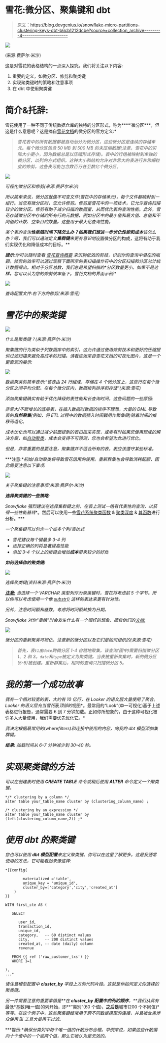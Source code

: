 # 雪花:微分区、聚集键和 dbt

> 原文：<https://blog.devgenius.io/snowflake-micro-partitions-clustering-keys-dbt-b6cb1212dcbe?source=collection_archive---------4----------------------->

![](img/d714d652cfa6f6720cdf9242737345e9.png)

(来源:费萨尔·米沙)

这是对雪花的表格结构的一点深入探究。我们将关注以下内容:

1.  重要的定义，如微分区、修剪和聚类键
2.  实现聚类键时的策略和注意事项
3.  在 dbt 中使用聚类键

# **简介&托辞:**

雪花使用了一种不同于传统数据仓库的独特的分区形式，称为****‘微分区***，但这是什么意思呢？这是摘自[雪花文档](https://docs.snowflake.com/en/user-guide/tables-clustering-micropartitions.html)的微分区的官方定义:*

> *雪花表中的所有数据都被自动划分为微分区，这些微分区是连续的存储单元。每个微分区包含 50 MB 到 500 MB 的未压缩数据(注意，雪花中的实际大小更小，因为数据总是以压缩形式存储)。表中的行组被映射到单独的微分区，以列的方式组织。这种大小和结构允许对非常大的表进行非常细粒度的修剪，这些表可能包含数百万甚至数亿个微分区。*

*![](img/45eb2cca1960eaaee30fe436ae73768e.png)*

*可视化微分区和修剪(来源:费萨尔米沙)*

*所以简单来说，*微分区*就像不可变文件(雪花中的存储单元)，每个文件都映射到一组行。当您有微分区时，您允许修剪。修剪是雪花中的一项技术，它允许查询扫描较少的微分区。修剪有助于减少扫描的数据量，从而优化表的查询性能。此外，雪花存储微分区中存储的所有行的元数据，例如分区中的最小值和最大值、总值和不同值的计数、空条目的数量。这些用于最大化查询性能。*

*某个表的查询**性能随时间下降怎么办？**如果我们想进一步**优化性能和成本**该怎么办？嗯，我们可以通过定义**集群键**来更有意识地*设置微分区的构成，这将有助于我们实现优化和降低成本的目标。**

***提示**:你可以随时查看 [*雪花查询概要*](https://docs.snowflake.com/en/user-guide/ui-query-profile.html) 来识别低效的剪枝，识别你的查询中潜在的瓶颈。修剪的效率可以通过观察下面所示的**表扫描**操作符中的*分区扫描*和*分区总计*统计数据得出。相对于*分区总数*，我们总是希望扫描的*分区数量更小。如果不是这样，您可以认为您的修剪效率低下。雪花文档的界面示例:**

*![](img/e3382b7a2e7c6303da44d7830aa5aeac.png)*

*查询配置文件:右下方的修剪(来源:雪花)*

# *雪花中的聚类键*

*![](img/82f712cd0485d47a51da39fd70b134ad.png)*

*什么是聚类键？(来源:费萨尔·米沙)*

*聚集键的行为类似于列数据库中的索引，这允许通过使用修剪技术和更好的压缩提供过滤扫描来避免高成本的扫描。请看这张来自雪花文档的可视化图片，这是一个更直观的展示:*

*![](img/742f1eff9872cd3c6208bca5548c2a69.png)*

*数据聚类的简单表示:“该表由 24 行组成，存储在 4 个微分区上，这些行在每个微分区之间平均分配。在每个微分区内，数据按列排序和存储”(来源:雪花)*

*添加聚集键确实有助于优化降级的表性能和长查询时间。这些问题的一些原因:*

*非常大/不断增长的底层表，在插入数据时数据的排序不理想，大量的 DML 导致表的**自然聚集**(例如，将 ETL 过程中的数据插入时间戳用作聚集键)随着时间的推移而退化。*

*成本优化也可以通过减少前面提到的表扫描来实现，或者有时如果您使用现成的解决方案，如[自动聚类](https://docs.snowflake.com/en/user-guide/tables-auto-reclustering.html)，成本会变得不可预测，您也会希望为此进行优化。*

*但是，非常重要的是要注意，聚集键并不适合所有的表，表应该遵守某些标准。*

***注意:**初始/自动聚类将导致雪花信用的使用。重新群集也会导致消耗配额，因此需要注意以下事项:*

*![](img/70ca17b8d443f9fffa265801b45b337d.png)*

*关于聚集键的注意事项(来源:费萨尔·米沙)*

***选择聚类键的一些策略:***

*Snowflake 强烈建议在选择集群键之前，在表上测试一组有代表性的查询，以获得一些性能基线**。然后可以使用一些[雪花系统聚类函数](https://docs.snowflake.com/en/sql-reference/functions/system_clustering_information.html) & [聚类深度](https://docs.snowflake.com/en/user-guide/tables-clustering-micropartitions.html#label-clustering-depth) & [其函数](https://docs.snowflake.com/en/sql-reference/functions/system_clustering_information.html)进行分析。***

*一个聚集键可以包含一个或多个列/表达式*

*   *雪花建议每个键最多 3-4 列*
*   *选择正确的列将显著提高性能*
*   *添加 3-4 个以上的按键会增加**成本**带来较少的好处*

***如何选择你的聚类键:***

*![](img/57c71696c2fde4163bf3238a9ba2cb76.png)*

*选择聚类键(资料来源:费萨尔·米沙)*

*[**注意:**](https://docs.snowflake.com/en/user-guide/tables-clustering-keys.html#important-usage-notes) 当选择一个 *VARCHAR* 类型列作为聚类键时，雪花将考虑前 5 个字节。所以你可以考虑使用一个像 [*substr()*](https://docs.snowflake.com/en/sql-reference/functions/substr.html) 这样的表达来更有针对性。*

*另外，注意时间戳和基数。考虑将时间戳转换为日期。*

*Snowflake 对你“重组”时会发生什么有一个很好的想象，摘自他们的[文档:](https://docs.snowflake.com/en/user-guide/tables-clustering-keys.html#reclustering-example)*

*![](img/0c27930185397b455e08c5918ebb9165.png)*

*微分区的重新聚类可视化。注意新的微分区以及它们是如何组织的(来源:雪花)*

> *首先，表`t1`由`date`跨微分区 1-4 自然地聚集。该查询(图中)需要扫描微分区 1、2 和 3。`date`和`type`被定义为聚类键。当表被重新聚集时，新的微分区(5-8)被创建。重新群集后，相同的查询只扫描微分区 5。*

# ***我的第一个成功故事***

*我有一个相对较宽的表，大约有 10 亿行，在 Looker 的语义层大量使用了聚合。Looker 的语义层充当雪花*表*顶部的*视图*。最常用的“Look”(单一可视化)基于上述表格进行报告，通常需要 6 到 7 分钟加载。正如你所想象的，由于这种可视化被许多人大量使用，我们需要优先优化它。*

*我决定根据最常用的*(where*filters)和连接中使用的内容，向我的 dbt 模型添加集群键。*

***结果:** *加载时间从 6–7 分钟减少到 30–40 秒。**

# *实现聚类键的方法*

*可以在创建表时使用 **CREATE TABLE** 命令或稍后使用 **ALTER** 命令定义一个聚类键。*

```
*/* clustering by a column */ 
alter table your_table_name cluster by (clustering_column_name) ;

/* clustering by an expression */ 
alter table your_table_name cluster by (left(clustering_column_name,2)) ;*
```

# *使用 dbt 的聚类键*

*您也可以使用 **dbt 模型配置**来定义聚类键。你可以在这里了解更多。这是我通常使用的方法，它可能看起来像这样:*

```
*{{config(

        materialized ='table',
        unique_key = 'unique_id',
        cluster_by=['category','city','created_at']
    )
}}

WITH first_cte AS (

   SELECT 

      user_id,      
      transaction_id,
      unique_id,
      category,   -- 60 distinct values  
      city,       -- 200 distinct values
      created_at, -- date (daily) column 
      revenue

   FROM {{ ref ('raw_customer_txs') }} 
   WHERE 1=1

),
...*
```

*请注意模型配置中 **cluster_by** 字段上方的代码片段。这就是你如何定义你选择的聚类键。*

*另一件需要注意的重要事情是**在 **cluster_by 配置中的列的顺序**，**我们从具有*最低*基数(唯一值)的列开始，即**“类别”(60 个值)，**之后是**城市(200 个不同值)**等等。在这个例子中，这些聚集键经常用于跨不同数据模型的连接，并且被业务涉众使用 BI 工具大量用于过滤。*

***提示:**确保分类列中每个唯一值的计数分布合理。举例来说，如果这些计数偏向十个值中的一个或两个值，那么它被认为是无效的。*